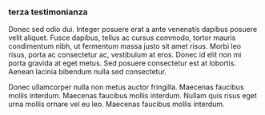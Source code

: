 <h3>terza testimonianza</h3>

Donec sed odio dui. Integer posuere erat a ante venenatis dapibus posuere velit aliquet. Fusce dapibus, tellus ac cursus commodo, tortor mauris condimentum nibh, ut fermentum massa justo sit amet risus. Morbi leo risus, porta ac consectetur ac, vestibulum at eros. Donec id elit non mi porta gravida at eget metus. Sed posuere consectetur est at lobortis. Aenean lacinia bibendum nulla sed consectetur.

Donec ullamcorper nulla non metus auctor fringilla. Maecenas faucibus mollis interdum. Maecenas faucibus mollis interdum. Nullam quis risus eget urna mollis ornare vel eu leo. Maecenas faucibus mollis interdum.
